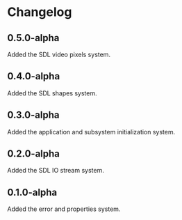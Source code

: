 # Changelog

## 0.5.0-alpha

Added the SDL video pixels system.

## 0.4.0-alpha

Added the SDL shapes system.

## 0.3.0-alpha

Added the application and subsystem initialization system.

## 0.2.0-alpha

Added the SDL IO stream system.

## 0.1.0-alpha

Added the error and properties system.
